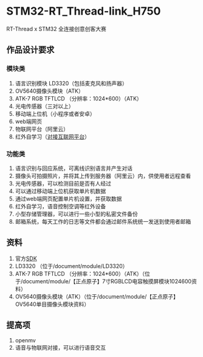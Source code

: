 # STM32-RT_Thread-link_H750
RT-Thread x STM32 全连接创意创客大赛

## 作品设计要求

### 模块类

1.  语言识别模块 LD3320（包括麦克风和扬声器）
2.  OV5640摄像头模块（ATK）
3.  ATK-7 RGB TFTLCD （分辨率：1024*600）（ATK）
4.  光电传感器（三对以上）
5.  移动端上位机（小程序或者安卓）
6.  web端网页
7.  物联网平台（阿里云）
8.  红外自学习（[对接互联网平台](https://irext.net/)）

### 功能类

1.  语言识别与回应系统，可离线识别语言并产生对话
2.  摄像头可拍摄照片，并将其上传到服务器（阿里云）内，供使用者远程查看
3.  光电传感器，可以检测目前是否有人经过
4.  可以通过移动端上位机获取单片机数据
5.  通过web端网页配置单片机设置，并获取数据
6.  红外自学习，语音控制空调等红外设备
7.  小型存储管理器，可以进行一些小型的私密文件备份
8.  邮箱系统，每天工作的日志等文件都会通过邮件系统统一发送到使用者邮箱

## 资料

1.  官方[SDK](https://github.com/RT-Thread-Studio/sdk-bsp-stm32h750-realthread-artpi)
2.  LD3320 （位于/document/module/LD3320）
3.  ATK-7 RGB TFTLCD （分辨率：1024*600）（ATK）（位于/document/module/【正点原子】7寸RGBLCD电容触摸屏模块1024600资料）
4.  OV5640摄像头模块（ATK）（位于/document/module/【正点原子】OV5640单目摄像头模块资料）

## 提高项

1.  openmv
2.  语音与物联网对接，可以进行语音交互